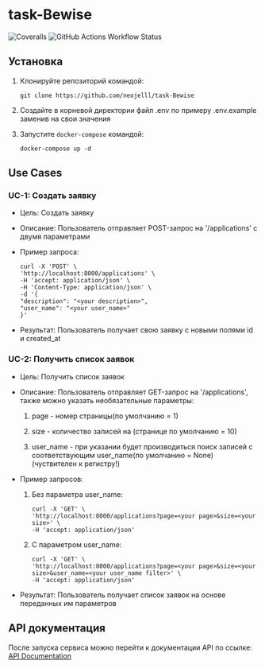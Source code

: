 # task-Bewise

![Coveralls](https://img.shields.io/coverallsCoverage/github/neojelll/task-Bewise?style=flat-square)
![GitHub Actions Workflow Status](https://img.shields.io/github/actions/workflow/status/neojelll/task-Bewise/.github%2Fworkflows%2Fintegration.yml?style=flat-square)

## Установка

1. Клонируйте репозиторий командой:
	```
	git clone https://github.com/neojelll/task-Bewise
	```

2. Создайте в корневой директории файл .env по примеру .env.example заменив на свои значения

4. Запустите `docker-compose` командой:
	```
	docker-compose up -d
	```

## Use Cases

### UC-1: Создать заявку

- Цель: Создать заявку

- Описание: Пользователь отправляет POST-запрос на '/applications' с двумя параметрами

- Пример запроса:
	```
	curl -X 'POST' \
  	'http://localhost:8000/applications' \
  	-H 'accept: application/json' \
  	-H 'Content-Type: application/json' \
  	-d '{
  	"description": "<your description>",
  	"user_name": "<your user_name>"
  	}'
	```

- Результат: Пользователь получает свою заявку с новыми полями id и created_at

### UC-2: Получить список заявок

- Цель: Получить список заявок

- Описание: Пользователь отправляет GET-запрос на '/applications', также можно указать необязательные параметры:

	1. page - номер страницы(по умолчанию = 1)

	2. size - количество записей на (странице по умолчанию = 10)

	3. user_name - при указании будет производиться поиск записей с соответствующим user_name(по умолчанию = None) (чуствителен к регистру!)

- Пример запросов:
	1. Без параметра user_name:
		```
		curl -X 'GET' \
  		'http://localhost:8000/applications?page=<your page>&size=<your size>' \
  		-H 'accept: application/json'
		```

	2. С параметром user_name:
		```
		curl -X 'GET' \
  		'http://localhost:8000/applications?page=<your page>&size=<your size>&user_name=<your user_name filter>' \
  		-H 'accept: application/json'
		```

- Результат: Пользователь получает список заявок на основе переданных им параметров

## API документация

После запуска сервиса можно перейти к документации API по ссылке:
	[API Documentation](http://localhost:8000/docs#/)
